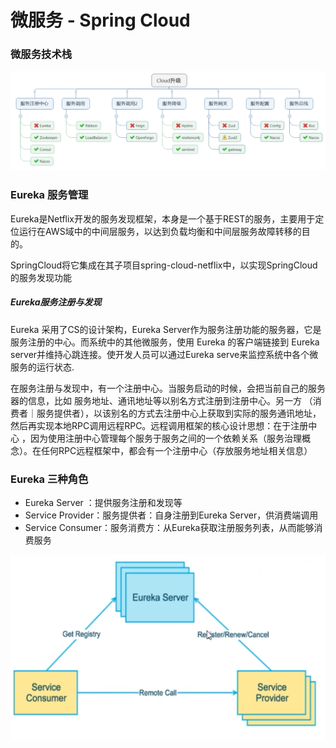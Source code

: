 # 微服务 - Spring Cloud

### 微服务技术栈
![](./images/cloud.png)


### Eureka 服务管理
Eureka是Netflix开发的服务发现框架，本身是一个基于REST的服务，主要用于定位运行在AWS域中的中间层服务，以达到负载均衡和中间层服务故障转移的目的。

SpringCloud将它集成在其子项目spring-cloud-netflix中，以实现SpringCloud的服务发现功能

##### Eureka服务注册与发现
Eureka 采用了CS的设计架构，Eureka Server作为服务注册功能的服务器，它是服务注册的中心。而系统中的其他微服务，使用 Eureka 的客户端链接到
Eureka server并维持心跳连接。使开发人员可以通过Eureka serve来监控系统中各个微服务的运行状态.

在服务注册与发现中，有一个注册中心。当服务启动的时候，会把当前自己的服务器的信息，比如 服务地址、通讯地址等以别名方式注册到注册中心。另一方
（消费者｜服务提供者），以该别名的方式去注册中心上获取到实际的服务通讯地址，然后再实现本地RPC调用远程RPC。远程调用框架的核心设计思想：在于注册中心
，因为使用注册中心管理每个服务于服务之间的一个依赖关系（服务治理概念）。在任何RPC远程框架中，都会有一个注册中心（存放服务地址相关信息）

### Eureka 三种角色
* Eureka Server ：提供服务注册和发现等
* Service Provider：服务提供者：自身注册到Eureka Server，供消费端调用
* Service Consumer：服务消费方：从Eureka获取注册服务列表，从而能够消费服务

![img.png](./images/Eureka.png)